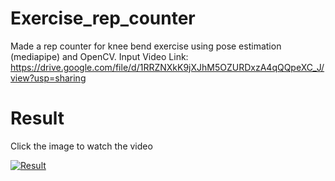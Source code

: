 # Exercise_rep_counter
Made a rep counter for knee bend exercise using pose estimation (mediapipe) and OpenCV.
Input Video Link: https://drive.google.com/file/d/1RRZNXkK9jXJhM5OZURDxzA4qQQpeXC_J/view?usp=sharing

# Result
Click the image to watch the video

[![Result](https://i9.ytimg.com/vi/JrG70skPDno/mqdefault.jpg?v=62ab43b3&sqp=CPCKrZUG&rs=AOn4CLCoZRCBcoWnU-qnfYv2Hum5RJZ-rQ)](https://youtu.be/JrG70skPDno)

